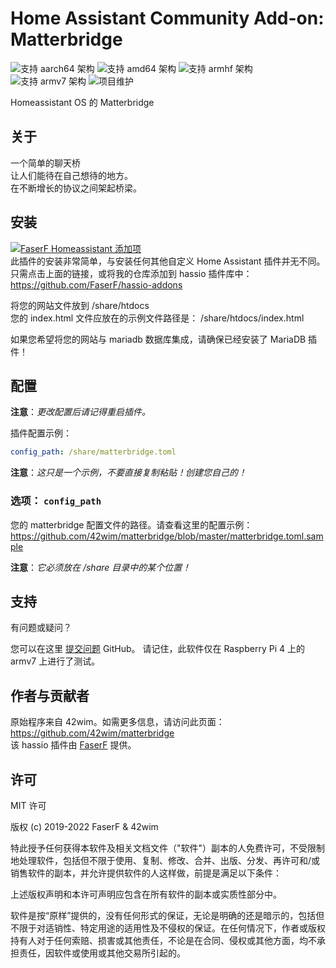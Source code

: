 # Home Assistant Community Add-on: Matterbridge
![支持 aarch64 架构][aarch64-shield] ![支持 amd64 架构][amd64-shield] ![支持 armhf 架构][armhf-shield] ![支持 armv7 架构][armv7-shield]
![项目维护][maintenance-shield]

Homeassistant OS 的 Matterbridge

## 关于

一个简单的聊天桥<br />
让人们能待在自己想待的地方。<br />
在不断增长的协议之间架起桥梁。<br />

## 安装

[![FaserF Homeassistant 添加项](https://my.home-assistant.io/badges/supervisor_add_addon_repository.svg)](https://my.home-assistant.io/redirect/supervisor_add_addon_repository/?repository_url=https%3A%2F%2Fgithub.com%2FFaserF%2Fhassio-addons)
<br />
此插件的安装非常简单，与安装任何其他自定义 Home Assistant 插件并无不同。<br />
只需点击上面的链接，或将我的仓库添加到 hassio 插件库中： <https://github.com/FaserF/hassio-addons>

将您的网站文件放到 /share/htdocs<br />
您的 index.html 文件应放在的示例文件路径是： /share/htdocs/index.html <br />

如果您希望将您的网站与 mariadb 数据库集成，请确保已经安装了 MariaDB 插件！

## 配置

**注意**：_更改配置后请记得重启插件。_

插件配置示例：

```yaml
config_path: /share/matterbridge.toml
```

**注意**：_这只是一个示例，不要直接复制粘贴！创建您自己的！_

### 选项： `config_path`

您的 matterbridge 配置文件的路径。请查看这里的配置示例： <https://github.com/42wim/matterbridge/blob/master/matterbridge.toml.sample>

**注意**：_它必须放在 /share 目录中的某个位置！_

## 支持

有问题或疑问？

您可以在这里 [提交问题][issue] GitHub。
请记住，此软件仅在 Raspberry Pi 4 上的 armv7 上进行了测试。

## 作者与贡献者

原始程序来自 42wim。如需更多信息，请访问此页面： <https://github.com/42wim/matterbridge><br />
该 hassio 插件由 [FaserF] 提供。

## 许可

MIT 许可

版权 (c) 2019-2022 FaserF & 42wim

特此授予任何获得本软件及相关文档文件（"软件"）副本的人免费许可，不受限制地处理软件，包括但不限于使用、复制、修改、合并、出版、分发、再许可和/或销售软件的副本，并允许提供软件的人这样做，前提是满足以下条件：

上述版权声明和本许可声明应包含在所有软件的副本或实质性部分中。

软件是按“原样”提供的，没有任何形式的保证，无论是明确的还是暗示的，包括但不限于对适销性、特定用途的适用性及不侵权的保证。在任何情况下，作者或版权持有人对于任何索赔、损害或其他责任，不论是在合同、侵权或其他方面，均不承担责任，因软件或使用或其他交易所引起的。

[maintenance-shield]: https://img.shields.io/maintenance/yes/2024.svg
[aarch64-shield]: https://img.shields.io/badge/aarch64-yes-green.svg
[amd64-shield]: https://img.shields.io/badge/amd64-yes-green.svg
[armhf-shield]: https://img.shields.io/badge/armhf-yes-green.svg
[armv7-shield]: https://img.shields.io/badge/armv7-yes-green.svg
[FaserF]: https://github.com/FaserF/
[issue]: https://github.com/FaserF/hassio-addons/issues